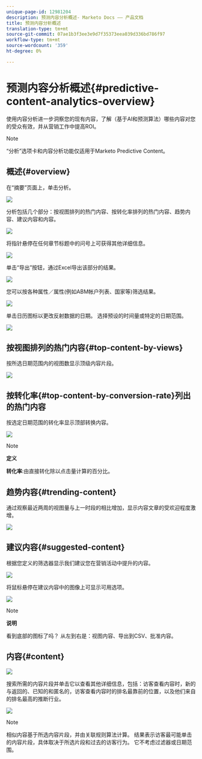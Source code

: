 ```yaml
---
unique-page-id: 12981204
description: 预测内容分析概述- Marketo Docs —— 产品文档
title: 预测内容分析概述
translation-type: tm+mt
source-git-commit: 07ae1b3f3ee3e9d7f35373eea039d336bd786f97
workflow-type: tm+mt
source-wordcount: '359'
ht-degree: 0%

---
```



# 预测内容分析概述{#predictive-content-analytics-overview}

使用内容分析进一步洞察您的现有内容，了解（基于AI和预测算法）哪些内容对您的受众有效，并从营销工作中提高ROI。

>[!NOTE]
>
>“分析”选项卡和内容分析功能仅适用于Marketo Predictive Content。

## 概述{#overview}

在“摘要”页面上，单击分析。

![](assets/one.png)

分析包括几个部分：按视图排列的热门内容、按转化率排列的热门内容、趋势内容、建议内容和内容。

![](assets/new-2.png)

将指针悬停在任何章节标题中的问号上可获得其他详细信息。

![](assets/new-3.png)

单击“导出”按钮，通过Excel导出该部分的结果。

![](assets/new-3point5.png)

您可以按各种属性／属性(例如ABM帐户列表、国家等)筛选结果。

![](assets/pca.png)

单击日历图标以更改反射数据的日期。 选择预设的时间量或特定的日期范围。

![](assets/dates.png)

## 按视图排列的热门内容{#top-content-by-views}

按所选日期范围内的视图数显示顶级内容片段。

![](assets/new-6.png)

## 按转化率{#top-content-by-conversion-rate}列出的热门内容

按选定日期范围的转化率显示顶部转换内容。

![](assets/new-7.png)

>[!NOTE]
>
>**定义**
>
>**转化率**:由直接转化除以点击量计算的百分比。

## 趋势内容{#trending-content}

通过观察最近两周的视图量与上一时段的相比增加，显示内容文章的受欢迎程度激增。

![](assets/new-8.png)

## 建议内容{#suggested-content}

根据您定义的筛选器显示我们建议您在营销活动中提升的内容。

![](assets/image2017-10-3-10-3a18-3a35.png)

将鼠标悬停在建议内容中的图像上可显示可用选项。

![](assets/image2017-10-3-10-3a21-3a37.png)

>[!NOTE]
>
>**说明**
>
>看到底部的图标了吗？ 从左到右是：视图内容、导出到CSV、批准内容。

## 内容{#content}

![](assets/image2017-10-3-10-3a22-3a24.png)

搜索所需的内容片段并单击它以查看其他详细信息，包括：访客查看内容时，新的与返回的、已知的和匿名的，访客查看内容时的排名最靠前的位置，以及他们来自的排名最高的推断行业。

![](assets/image2017-10-3-10-3a23-3a40.png)

>[!NOTE]
>
>相似内容基于所选内容片段，并由关联规则算法计算。 结果表示访客最可能单击的内容片段，具体取决于所选片段和过去的访客行为。 它不考虑过滤器或日期范围。


